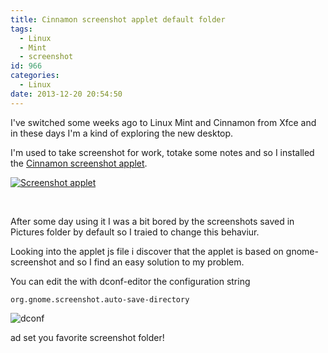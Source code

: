 ```yaml
---
title: Cinnamon screenshot applet default folder
tags:
  - Linux
  - Mint
  - screenshot
id: 966
categories:
  - Linux
date: 2013-12-20 20:54:50
---
```


I've switched some weeks ago to Linux Mint and Cinnamon from Xfce and in these days I'm a kind of exploring the new desktop.

I'm used to take screenshot for work, totake some notes and so I installed the [Cinnamon screenshot applet](http://cinnamon-spices.linuxmint.com/applets/view/35 "screenshot applet").

[![Screenshot applet](/images/2014/10/screenshot-from-2013-12-20-195253.png)](/images/2014/10/screenshot-from-2013-12-20-195253.png)

&nbsp;

After some day using it I was a bit bored by the screenshots saved in Pictures folder by default so I traied to change this behaviur.

Looking into the applet js file i discover that the applet is based on gnome-screenshot and so I find an easy solution to my problem.

You can edit the with dconf-editor the configuration string

`org.gnome.screenshot.auto-save-directory `

![dconf](/images/2014/10/screenshot-from-2013-12-20-195128.png?w=300)

ad set you favorite screenshot folder!

&nbsp;